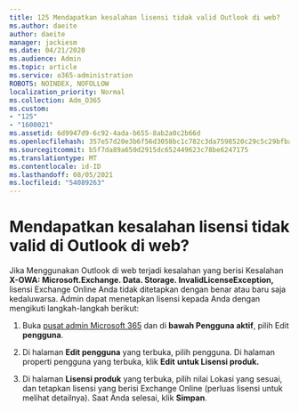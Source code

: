 ```yaml
---
title: 125 Mendapatkan kesalahan lisensi tidak valid Outlook di web?
ms.author: daeite
author: daeite
manager: jackiesm
ms.date: 04/21/2020
ms.audience: Admin
ms.topic: article
ms.service: o365-administration
ROBOTS: NOINDEX, NOFOLLOW
localization_priority: Normal
ms.collection: Adm_O365
ms.custom:
- "125"
- "1600021"
ms.assetid: 6d9947d9-6c92-4ada-b655-8ab2a0c2b66d
ms.openlocfilehash: 357e57d20e3b6f56d3058bc1c782c3da7598520c29c5c29bfba6eec614fc5248
ms.sourcegitcommit: b5f7da89a650d2915dc652449623c78be6247175
ms.translationtype: MT
ms.contentlocale: id-ID
ms.lasthandoff: 08/05/2021
ms.locfileid: "54089263"
---
```

# <a name="getting-an-invalid-license-error-in-outlook-on-the-web"></a>Mendapatkan kesalahan lisensi tidak valid di Outlook di web?

Jika Menggunakan Outlook di web terjadi kesalahan yang  berisi Kesalahan **X-OWA: Microsoft.Exchange. Data. Storage. InvalidLicenseException,** lisensi Exchange Online Anda tidak ditetapkan dengan benar atau baru saja kedaluwarsa. Admin dapat menetapkan lisensi kepada Anda dengan mengikuti langkah-langkah berikut:
  
1. Buka [pusat admin Microsoft 365](https://portal.office.com/adminportal/home#/homepage) dan di **bawah Pengguna aktif**, pilih Edit **pengguna**.

2. Di halaman **Edit pengguna** yang terbuka, pilih pengguna. Di halaman properti pengguna yang terbuka, klik **Edit** **untuk Lisensi produk.**

3. Di halaman **Lisensi produk** yang terbuka,  pilih nilai Lokasi yang sesuai, dan tetapkan lisensi yang berisi Exchange Online (perluas lisensi untuk melihat detailnya). Saat Anda selesai, klik **Simpan**.
